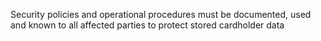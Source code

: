 Security policies and operational procedures must be documented, used and known to all affected parties to protect stored cardholder data
